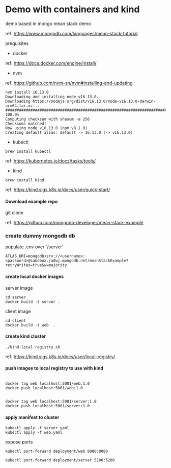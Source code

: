# Demo with containers and kind 

demo based in mongo mean stack demo 

ref: https://www.mongodb.com/languages/mean-stack-tutorial

prequisites

* docker 

ref: https://docs.docker.com/engine/install/


* nvm

ref: https://github.com/nvm-sh/nvm#installing-and-updating
~~~
nvm install 16.13.0
Downloading and installing node v16.13.0...
Downloading https://nodejs.org/dist/v16.13.0/node-v16.13.0-darwin-arm64.tar.xz...
############################################################################################################################################################################################################### 100.0%
Computing checksum with shasum -a 256
Checksums matched!
Now using node v16.13.0 (npm v8.1.0)
Creating default alias: default -> 16.13.0 (-> v16.13.0)
~~~


* kubectl 

~~~
brew install kubectl
~~~

ref: https://kubernetes.io/docs/tasks/tools/

* kind 

~~~
brew install kind

~~~
ref: https://kind.sigs.k8s.io/docs/user/quick-start/


#### Download example repo 

git clone 

ref: https://github.com/mongodb-developer/mean-stack-example

### create dummy mongodb db

populate .env over '/server'
~~~
ATLAS_URI=mongodb+srv://<username>:<password>@sandbox.jadwj.mongodb.net/meanStackExample?retryWrites=true&w=majority
~~~


#### create local docker images


server image 
~~~
cd server 
docker build -t server .
~~~


client image
~~~
cd client
docker build -t web  .
~~~


#### create kind cluster 

~~~
./kind-local-registry.sh
~~~

ref: https://kind.sigs.k8s.io/docs/user/local-registry/





#### push images to local registry to use with kind 

~~~

docker tag web localhost:5001/web:1.0
docker push localhost:5001/web:1.0


docker tag web localhost:5001/server:1.0
docker push localhost:5001/server:1.0
~~~

#### apply manifest to cluster

~~~
kubectl apply -f server.yaml 
kubectl apply -f web.yaml 
~~~


expose ports 

~~~
kubectl port-forward deployment/web 8080:8080

kubectl port-forward deployment/server 5200:5200

~~~
